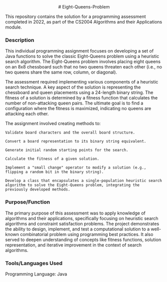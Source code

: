 <div align="center">
# Eight-Queens-Problem
</div>

This repository contains the solution for a programming assessment completed in 2022, as part of the CS2004 Algorithms and their Applications module.

### Description

This individual programming assignment focuses on developing a set of Java functions to solve the classic Eight-Queens problem using a heuristic search algorithm. The Eight-Queens problem involves placing eight queens on an 8x8 chessboard such that no two queens threaten each other (i.e., no two queens share the same row, column, or diagonal).

The assessment required implementing various components of a heuristic search technique. A key aspect of the solution is representing the chessboard and queen placements using a 24-length binary string. The fitness of a solution is determined by a fitness function that calculates the number of non-attacking queen pairs. The ultimate goal is to find a configuration where the fitness is maximized, indicating no queens are attacking each other.


The assignment involved creating methods to:

    Validate board characters and the overall board structure.

    Convert a board representation to its binary string equivalent.

    Generate initial random starting points for the search.

    Calculate the fitness of a given solution.

    Implement a "small change" operator to modify a solution (e.g., flipping a random bit in the binary string).

    Develop a class that encapsulates a single-population heuristic search algorithm to solve the Eight-Queens problem, integrating the previously developed methods.



### Purpose/Function

The primary purpose of this assessment was to apply knowledge of algorithms and their applications, specifically focusing on heuristic search algorithms and constraint satisfaction problems. The project demonstrates the ability to design, implement, and test a computational solution to a well-known combinatorial problem using programming best practices. It also served to deepen understanding of concepts like fitness functions, solution representation, and iterative improvement in the context of search algorithms.


### Tools/Languages Used
Programming Language: Java



